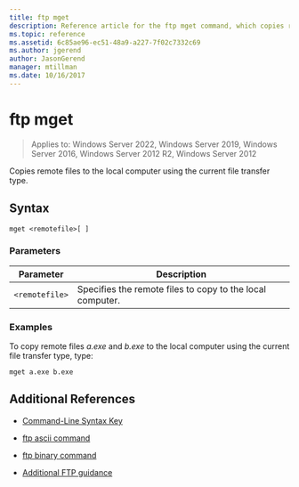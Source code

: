```yaml
---
title: ftp mget
description: Reference article for the ftp mget command, which copies remote files to the local computer using the current file transfer type.
ms.topic: reference
ms.assetid: 6c85ae96-ec51-48a9-a227-7f02c7332c69
ms.author: jgerend
author: JasonGerend
manager: mtillman
ms.date: 10/16/2017
---
```


# ftp mget

>Applies to: Windows Server 2022, Windows Server 2019, Windows Server 2016, Windows Server 2012 R2, Windows Server 2012

Copies remote files to the local computer using the current file transfer type.

## Syntax

```
mget <remotefile>[ ]
```

### Parameters

| Parameter | Description |
| --------- | ----------- |
| `<remotefile>` | Specifies the remote files to copy to the local computer. |

### Examples

To copy remote files *a.exe* and *b.exe* to the local computer using the current file transfer type, type:

```
mget a.exe b.exe
```

## Additional References

- [Command-Line Syntax Key](command-line-syntax-key.md)

- [ftp ascii command](ftp-ascii.md)

- [ftp binary command](ftp-binary.md)

- [Additional FTP guidance](/previous-versions/orphan-topics/ws.10/cc756013(v=ws.10))
